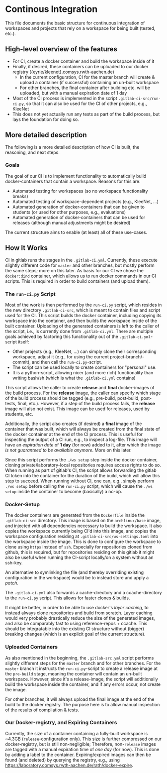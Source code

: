 # Continous Integration
This file documents the basic structure for continuous integration of workspaces and projects that rely on a workspace for being built (tested, etc.).

## High-level overview of the features
* For CI, create a docker container and build the workspace inside of it
* Finally, if desired, these containers can be uploaded to our docker registry ({eyrie/kleenet}.comsys.rwth-aachen.de)
  * In the current configuration, CI for the master branch will create & upload a container (if successful) containing an un-built workspace
  * For other branches, the final container after building etc. will be uploaded, but with a manual expiration date of 1 day
* Most of the CI process is implemented in the script `.gitlab-ci-src/run-ci.py`, so that it can also be used for the CI of other projects, e.g., KleeNet
* This does not yet actually run any tests as part of the build process, but lays the foundation for doing so.

## More detailed description
The following is a more detailed description of how CI is built, the reasoning, and next steps.

### Goals
The goal of our CI is to implement functionality to automatically build docker-containers that contain a workspace. Reasons for this are:
* Automated testing for workspaces (so no workspace functionality breaks)
* Automated testing of workspace-dependent projects (e.g., KleeNet, ...)
* Automated generation of docker-containers that can be given to students (or used for other purposes, e.g., evaluations)
* Automated generation of docker-containers that can be used for releases (although manual adjustments might be desired)

The current structure aims to enable (at least) all of these use-cases.

## How It Works
CI in gitlab runs the stages in the `.gitlab-ci.yml`. Currently, these execute slightly different code for `master` and other branches, but mostly perform the same steps; more on this later. As basis for our CI we chose the `docker:dind` container, which allows us to run docker commands in our CI scripts. This is required in order to build containers (and upload them).

### The `run-ci.py` Script
Most of the work is then performed by the `run-ci.py` script, which resides in the new directory `.gitlab-ci-src`, which is meant to contain files and script used for the CI. This script builds the docker container, including copying its workspace into the container, and then builds the workspace inside of the built container. Uploading of the generated containers is left to the caller of the script, i.e., is currently done from `.gitlab-ci.yml`. There are multiple goals achieved by factoring this functionality out of the `.gitlab-ci.yml`-script itself:

* Other projects (e.g., KleeNet, ...) can simply clone their corresponding workspace, adjust it (e.g., for using the current project-branch/-commit), and then call the `run-ci.py`-script.
* The script can be used locally to create containers for "personal" use.
* It is a python-script, allowing nicer (and more rich) functionality than writing bash/sh (which is what the `.gitlab-ci.yml` contains)

This script allows the caller to create **release** and **final** docker-images of the build process. For the **release** image, the caller can specify which stage of the build process should be tagged (e.g., pre-build, post-build, post-tests, final, etc.). However, if a step of the build process fails, the **release** image will also not exist. This image can be used for releases, used by students, etc.

Additionally, the script also creates (if desired) a **final** image of the container that was built, which will always be created from the final state of the docker container at the end of the CI process. This is useful for inspecting the output of a CI run, e.g., to inspect a log-file. This image will have an *expiration date* of **1 day** (for now) added to it, after which the image *is not guaranteed to be available anymore*. More on this later.

Since this script performs the `./ws setup` step inside the docker container, cloning private/laboratory-local repositories requires access rights to do so. When running as part of gitlab's CI, the script allows forwarding the gitlab CI token into the container for the duration of the build, which will allow this step to succeed. When running without CI, one can, e.g., simply perform `./ws setup` before calling the `run-ci.py` script, which will cause the `./ws setup` inside the container to become (basically) a no-op.

### Docker-Setup
The docker containers are generated from the `Dockerfile` inside the `.gitlab-ci-src` directory. This image is based on the `archlinux/base` image, and injected with all dependencies necessary to build the workspace. It also copies the workspace currently being CI'd into this image, and copies the workspace configuration residing at `.gitlab-ci-src/ws-settings.toml` into the workspace inside the image. This is done to configure the workspace to clone using `https` instead of `ssh`. Especially for repositories cloned from github, this is required, but for repositories residing on this gitlab it might also be useful when running the CI-script locally/on a system without an ssh-key.

An alternative to symlinking the file (and thereby overriding existing configuration in the workspace) would be to instead store and apply a *patch*.

The `.gitlab-ci.yml` also forwards a cache-directory and a ccache-directory to the `run-ci.py` script. This allows for faster clones & builds.

It might be better, in order to be able to use docker's *layer caching*, to instead always clone repositories and build from scratch. Layer caching would very probably drastically reduce the size of the generated images, and also be comparably fast to using reference-repos + ccache. This should be integratable into the existing CI structure without (bigger) breaking changes (which is an explicit goal of the current structure).

### Uploaded Containers
As also mentioned in the beginning, the `.gitlab-src.yml` script performs slightly different steps for the `master` branch and for other branches. For the `master` branch it instructs the `run-ci.py`-script to create a release image at the `pre-build` stage, meaning the container will contain an un-built workspace. However, since it's a release-image, the script will additionally build the workspace inside the container, and if any errors occur, not create the image.

For other branches, it will always upload the final image at the end of the build to the docker registry. The purpose here is to allow manual inspection of the results of compilation & tests.

### Our Docker-registry, and Expiring Containers
Currently, the size of a container containing a fully-built workspace is ~4.3GB (`release`-configuration only). This size is further compressed on our docker-registry, but is still non-negligible; Therefore, non-`release` images are tagged with a manual expiration time of *one day* (for now). This is done by adding a label to the container. Expiring/expired images can then be found (and deleted) by querying the registry, e.g., using https://laboratory.comsys.rwth-aachen.de/rath/docker-expire.
